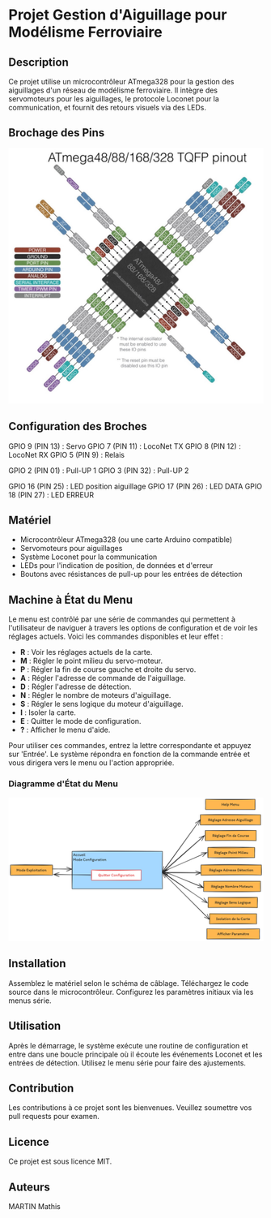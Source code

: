# Projet Gestion d'Aiguillage pour Modélisme Ferroviaire

## Description
Ce projet utilise un microcontrôleur ATmega328 pour la gestion des aiguillages d'un réseau de modélisme ferroviaire. Il intègre des servomoteurs pour les aiguillages, le protocole Loconet pour la communication, et fournit des retours visuels via des LEDs.

## Brochage des Pins
![Brochage des pins ATmega328](/images/pin%20atmega328p.jpg)

## Configuration des Broches
GPIO 9 (PIN 13) : Servo
GPIO 7 (PIN 11) : LocoNet TX
GPIO 8 (PIN 12) : LocoNet RX
GPIO 5 (PIN 9) : Relais

GPIO 2 (PIN 01) : Pull-UP 1
GPIO 3 (PIN 32) : Pull-UP 2

GPIO 16 (PIN 25) : LED position aiguillage
GPIO 17 (PIN 26) : LED DATA
GPIO 18 (PIN 27) : LED ERREUR

## Matériel
- Microcontrôleur ATmega328 (ou une carte Arduino compatible)
- Servomoteurs pour aiguillages
- Système Loconet pour la communication
- LEDs pour l'indication de position, de données et d'erreur
- Boutons avec résistances de pull-up pour les entrées de détection

## Machine à État du Menu
Le menu est contrôlé par une série de commandes qui permettent à l'utilisateur de naviguer à travers les options de configuration et de voir les réglages actuels. Voici les commandes disponibles et leur effet :

- **R** : Voir les réglages actuels de la carte.
- **M** : Régler le point milieu du servo-moteur.
- **P** : Régler la fin de course gauche et droite du servo.
- **A** : Régler l'adresse de commande de l'aiguillage.
- **D** : Régler l'adresse de détection.
- **N** : Régler le nombre de moteurs d'aiguillage.
- **S** : Régler le sens logique du moteur d'aiguillage.
- **I** : Isoler la carte.
- **E** : Quitter le mode de configuration.
- **?** : Afficher le menu d'aide.

Pour utiliser ces commandes, entrez la lettre correspondante et appuyez sur 'Entrée'. Le système répondra en fonction de la commande entrée et vous dirigera vers le menu ou l'action appropriée.

### Diagramme d'État du Menu

![Diagramme d'état de la machine](/images//diagramme%20machine%20a%20etat.png)

## Installation
Assemblez le matériel selon le schéma de câblage.
Téléchargez le code source dans le microcontrôleur.
Configurez les paramètres initiaux via les menus série.

## Utilisation
Après le démarrage, le système exécute une routine de configuration et entre dans une boucle principale où il écoute les événements Loconet et les entrées de détection. Utilisez le menu série pour faire des ajustements.

## Contribution
Les contributions à ce projet sont les bienvenues. Veuillez soumettre vos pull requests pour examen.

## Licence
Ce projet est sous licence MIT.

## Auteurs
MARTIN Mathis